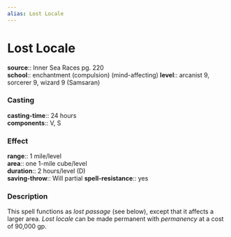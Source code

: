 ```yaml
---
alias: Lost Locale
---
```


# Lost Locale 

**source**:: Inner Sea Races pg. 220  
**school**:: enchantment (compulsion) (mind-affecting)
**level**:: arcanist 9, sorcerer 9, wizard 9 (Samsaran)

### Casting 

**casting-time**:: 24 hours  
**components**:: V, S

### Effect 

**range**:: 1 mile/level  
**area**:: one 1-mile cube/level  
**duration**:: 2 hours/level (D)  
**saving-throw**:: Will partial
**spell-resistance**:: yes

### Description 

This spell functions as *lost passage* (see below), except that it affects a larger area. *Lost locale* can be made permanent with *permanency* at a cost of 90,000 gp.

